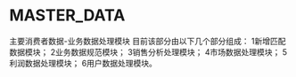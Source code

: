 # MASTER_DATA
主要消费者数据-业务数据处理模块
目前该部分由以下几个部分组成：
1新增匹配数据模块；
2业务数据规范模块；
3销售分析处理模块；
4市场数据处理模块；
5利润数据处理模块；
6用户数据处理模块。

